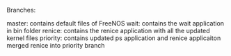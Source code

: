 Branches:
   
   master:
      contains default files of FreeNOS
   wait:
      contains the wait application in bin folder 
   renice:
      contains the renice application with all the updated kernel files 
   priority:
      contains updated ps application and renice applicaiton 
      merged renice into priority branch 
